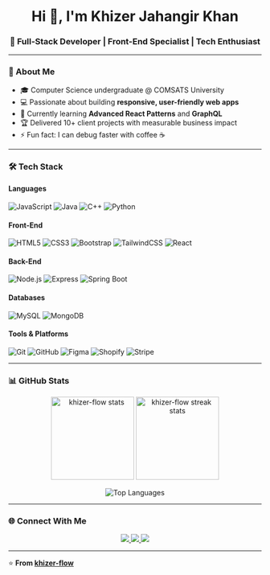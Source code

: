 <h1 align="center">Hi 👋, I'm Khizer Jahangir Khan</h1>
<h3 align="center">🚀 Full-Stack Developer | Front-End Specialist | Tech Enthusiast</h3>

---

### 🌟 About Me
- 🎓 Computer Science undergraduate @ COMSATS University 
- 💻 Passionate about building **responsive, user-friendly web apps**  
- 🌱 Currently learning **Advanced React Patterns** and **GraphQL**  
- 🏆 Delivered 10+ client projects with measurable business impact  
- ⚡ Fun fact: I can debug faster with coffee ☕

---

### 🛠 Tech Stack

#### **Languages**
![JavaScript](https://img.shields.io/badge/-JavaScript-05122A?style=flat&logo=javascript)
![Java](https://img.shields.io/badge/-Java-05122A?style=flat&logo=java)
![C++](https://img.shields.io/badge/-C++-05122A?style=flat&logo=c%2B%2B)
![Python](https://img.shields.io/badge/-Python-05122A?style=flat&logo=python)

#### **Front-End**
![HTML5](https://img.shields.io/badge/-HTML5-05122A?style=flat&logo=html5)
![CSS3](https://img.shields.io/badge/-CSS3-05122A?style=flat&logo=css3)
![Bootstrap](https://img.shields.io/badge/-Bootstrap-05122A?style=flat&logo=bootstrap)
![TailwindCSS](https://img.shields.io/badge/-TailwindCSS-05122A?style=flat&logo=tailwindcss)
![React](https://img.shields.io/badge/-React-05122A?style=flat&logo=react)

#### **Back-End**
![Node.js](https://img.shields.io/badge/-Node.js-05122A?style=flat&logo=node.js)
![Express](https://img.shields.io/badge/-Express-05122A?style=flat&logo=express)
![Spring Boot](https://img.shields.io/badge/-SpringBoot-05122A?style=flat&logo=springboot)

#### **Databases**
![MySQL](https://img.shields.io/badge/-MySQL-05122A?style=flat&logo=mysql)
![MongoDB](https://img.shields.io/badge/-MongoDB-05122A?style=flat&logo=mongodb)

#### **Tools & Platforms**
![Git](https://img.shields.io/badge/-Git-05122A?style=flat&logo=git)
![GitHub](https://img.shields.io/badge/-GitHub-05122A?style=flat&logo=github)
![Figma](https://img.shields.io/badge/-Figma-05122A?style=flat&logo=figma)
![Shopify](https://img.shields.io/badge/-Shopify-05122A?style=flat&logo=shopify)
![Stripe](https://img.shields.io/badge/-Stripe-05122A?style=flat&logo=stripe)

---

### 📊 GitHub Stats

<p align="center">
  <img src="https://github-readme-stats.vercel.app/api?username=khizer-flow&show_icons=true&theme=tokyonight" alt="khizer-flow stats" height="165"/>
  <img src="https://github-readme-streak-stats.herokuapp.com/?user=khizer-flow&theme=tokyonight" alt="khizer-flow streak stats" height="165"/>
</p>

<p align="center">
  <img src="https://github-readme-stats.vercel.app/api/top-langs/?username=khizer-flow&layout=compact&theme=tokyonight" alt="Top Languages"/>
</p>

---

### 🌐 Connect With Me
<p align="center">
<a href="https://linkedin.com/in/khizerjahangir2001" target="_blank">
  <img src="https://img.shields.io/badge/-Khizer%20Jahangir%20Khan-0077B5?style=flat&logo=Linkedin&logoColor=white"/>
</a>
<a href="mailto:khankhizerjahangir@gmail.com">
  <img src="https://img.shields.io/badge/-Email%20Me-D14836?style=flat&logo=gmail&logoColor=white"/>
</a>
<a href="https://github.com/khizer-flow">
  <img src="https://img.shields.io/badge/-GitHub-181717?style=flat&logo=github"/>
</a>
</p>

---

⭐️ **From [khizer-flow](https://github.com/khizer-flow)**
